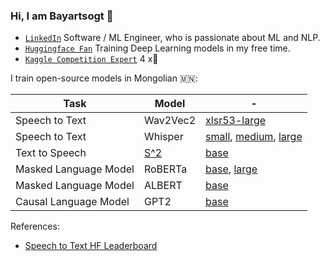### Hi, I am Bayartsogt 👋

- [`LinkedIn`](https://www.linkedin.com/in/bayartsogt-yadamsuren/) Software / ML Engineer, who is passionate about ML and NLP. 
- [`Huggingface Fan`](https://huggingface.co/bayartsogt) Training Deep Learning models in my free time.
- [`Kaggle Competition Expert`](https://www.kaggle.com/bayartsogtya) 4 x🥈

I train open-source models in Mongolian 🇲🇳:

| Task | Model | - |
| - | - | - |
| Speech to Text | Wav2Vec2 | [xlsr53-large](https://huggingface.co/bayartsogt/wav2vec2-large-xlsr-mongolian-v1) |
| Speech to Text | Whisper | [small](bayartsogt/whisper-small-mn-8), [medium](bayartsogt/whisper-medium-mn-10), [large](bayartsogt/whisper-large-v2-mn-13)|
| Text to Speech | [S^2](https://arxiv.org/abs/2109.06912) | [base](https://huggingface.co/bayartsogt/tts_transformer-mn-mbspeech) |
| Masked Language Model | RoBERTa | [base](https://huggingface.co/bayartsogt/mongolian-roberta-base), [large](https://huggingface.co/bayartsogt/mongolian-roberta-large) |
| Masked Language Model | ALBERT | [base](https://huggingface.co/bayartsogt/albert-mongolian) |
| Causal Language Model | GPT2 | [base](https://huggingface.co/bayartsogt/mongolian-gpt2) |

References:
- [Speech to Text HF Leaderboard](https://huggingface.co/spaces/autoevaluate/leaderboards?dataset=mozilla-foundation%2Fcommon_voice_11_0&only_verified=0&task=automatic-speech-recognition&config=mn&split=test&metric=wer)
